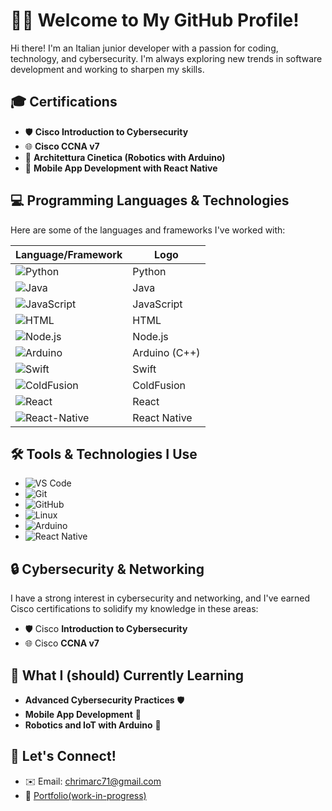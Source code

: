 # 👨‍💻 Welcome to My GitHub Profile!

Hi there! I'm an Italian junior developer with a passion for coding, technology, and cybersecurity. I'm always exploring new trends in software development and working to sharpen my skills.

## 🎓 Certifications
- 🛡️ **Cisco Introduction to Cybersecurity**  
- 🌐 **Cisco CCNA v7**  
- 🤖 **Architettura Cinetica (Robotics with Arduino)**  
- 📱 **Mobile App Development with React Native**

## 💻 Programming Languages & Technologies
Here are some of the languages and frameworks I've worked with:

| Language/Framework     | Logo                      |
|------------------------|---------------------------|
| ![Python](https://img.shields.io/badge/Python-3776AB?style=for-the-badge&logo=python&logoColor=white)   | Python       |
| ![Java](https://img.shields.io/badge/Java-007396?style=for-the-badge&logo=java&logoColor=white)       | Java         |
| ![JavaScript](https://img.shields.io/badge/JavaScript-F7DF1E?style=for-the-badge&logo=javascript&logoColor=black) | JavaScript   |
| ![HTML](https://img.shields.io/badge/HTML5-E34F26?style=for-the-badge&logo=html5&logoColor=white)     | HTML         |
| ![Node.js](https://img.shields.io/badge/Node.js-339933?style=for-the-badge&logo=nodedotjs&logoColor=white) | Node.js      |
| ![Arduino](https://img.shields.io/badge/Arduino-00979D?style=for-the-badge&logo=arduino&logoColor=white) | Arduino (C++)|
| ![Swift](https://img.shields.io/badge/Swift-FA7343?style=for-the-badge&logo=swift&logoColor=white)     | Swift        |
| ![ColdFusion](https://img.shields.io/badge/ColdFusion-073290?style=for-the-badge) | ColdFusion   |
| ![React](https://img.shields.io/badge/React-61DAFB?style=for-the-badge&logo=react&logoColor=black)     | React        |
| ![React-Native](https://img.shields.io/badge/React%20Native-20232A?style=for-the-badge&logo=react&logoColor=61DAFB) | React Native |

## 🛠️ Tools & Technologies I Use

- ![VS Code](https://img.shields.io/badge/VS%20Code-0078D4?style=for-the-badge&logo=visual%20studio%20code&logoColor=white)
- ![Git](https://img.shields.io/badge/Git-F05032?style=for-the-badge&logo=git&logoColor=white)
- ![GitHub](https://img.shields.io/badge/GitHub-181717?style=for-the-badge&logo=github&logoColor=white)
- ![Linux](https://img.shields.io/badge/Linux-FCC624?style=for-the-badge&logo=linux&logoColor=black)
- ![Arduino](https://img.shields.io/badge/Arduino-00979D?style=for-the-badge&logo=arduino&logoColor=white)
- ![React Native](https://img.shields.io/badge/React%20Native-20232A?style=for-the-badge&logo=react&logoColor=61DAFB)

## 🔒 Cybersecurity & Networking

I have a strong interest in cybersecurity and networking, and I've earned Cisco certifications to solidify my knowledge in these areas:
- 🛡️ Cisco **Introduction to Cybersecurity** 
- 🌐 Cisco **CCNA v7**

## 🚀 What I (should) Currently Learning
- **Advanced Cybersecurity Practices** 🛡️  
- **Mobile App Development** 📱  
- **Robotics and IoT with Arduino** 🤖  

## 🌱 Let's Connect!
- ✉️ Email: [chrimarc71@gmail.com](mailto:chrimarc71@gmail.com)  
- 💼 [Portfolio(work-in-progress)](https://google.com)

